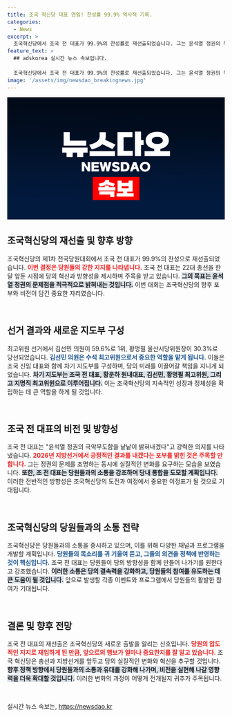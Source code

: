 ```yaml
---
title: 조국 혁신당 대표 연임! 찬성률 99.9% 역사적 기록.
categories:
  - News
excerpt: >
  조국혁신당에서 조국 전 대표가 99.9%의 찬성률로 재선출되었습니다. 그는 윤석열 정권의 독재를 폭로하고 지방선거에서 성과를 다짐하며 새로운 비전을 제시했습니다. 클릭해 더 자세한 소식을 알아보세요!
feature_text: >
  ## adskorea 실시간 뉴스 속보입니다.

  조국혁신당에서 조국 전 대표가 99.9%의 찬성률로 재선출되었습니다. 그는 윤석열 정권의 독재를 폭로하고 지방선거에서 성과를 다짐하며 새로운 비전을 제시했습니다. 클릭해 더 자세한 소식을 알아보세요!
image: '/assets/img/newsdao_breakingnews.jpg'
---
```


<p><img src="/assets/img/newsdao_breakingnews.jpg" alt="adskorea 속보" /></p>

<h2 data-ke-size="size26">조국혁신당의 재선출 및 향후 방향</h2>

<p data-ke-size="size16">조국혁신당의 제1차 전국당원대회에서 조국 전 대표가 99.9%의 찬성으로 재선출되었습니다. <b><span style="color: #ee2323;">이번 결정은 당원들의 강한 지지를 나타냅니다.</span></b> 조국 전 대표는 22대 총선을 한 달 앞둔 시점에 당의 혁신과 방향성을 제시하며 주목을 받고 있습니다. <b><span style="background-color: #21538527;">그의 목표는 윤석열 정권의 문제점을 적극적으로 밝혀내는 것입니다.</span></b> 이번 대회는 조국혁신당의 향후 포부와 비전이 담긴 중요한 자리였습니다.</p>

<p data-ke-size="size16">&nbsp;</p>

<h2 data-ke-size="size26">선거 결과와 새로운 지도부 구성</h2>

<p data-ke-size="size16">최고위원 선거에서 김선민 의원이 59.6%로 1위, 황명필 울산시당위원장이 30.3%로 당선되었습니다. <b><span style="color: #1a5490;">김선민 의원은 수석 최고위원으로서 중요한 역할을 맡게 됩니다.</span></b> 이들은 조국 신임 대표와 함께 차기 지도부를 구성하며, 당의 미래를 이끌어갈 책임을 지니게 되었습니다. <b><span style="background-color: #21538527;">차기 지도부는 조국 전 대표, 황운하 원내대표, 김선민, 황명필 최고위원, 그리고 지명직 최고위원으로 이루어집니다.</span></b> 이는 조국혁신당의 지속적인 성장과 정체성을 확립하는 데 큰 역할을 하게 될 것입니다.</p>

<p data-ke-size="size16">&nbsp;</p>

<h2 data-ke-size="size26">조국 전 대표의 비전 및 방향성</h2>

<p data-ke-size="size16">조국 전 대표는 "윤석열 정권의 극악무도함을 낱낱이 밝혀내겠다"고 강력한 의지를 나타냈습니다. <b><span style="color: #ee2323;">2026년 지방선거에서 긍정적인 결과를 내겠다는 포부를 밝힌 것은 주목할 만합니다.</span></b> 그는 정권의 문제를 조명하는 동시에 실질적인 변화를 요구하는 모습을 보였습니다. <b><span style="background-color: #21538527;">또한, 조 전 대표는 당원들과의 소통을 강조하며 당내 통합을 도모할 계획입니다.</span></b> 이러한 전반적인 방향성은 조국혁신당의 도전과 여정에서 중요한 이정표가 될 것으로 기대됩니다.</p>

<p data-ke-size="size16">&nbsp;</p>

<h2 data-ke-size="size26">조국혁신당의 당원들과의 소통 전략</h2>

<p data-ke-size="size16">조국혁신당은 당원들과의 소통을 중시하고 있으며, 이를 위해 다양한 채널과 프로그램을 개발할 계획입니다. <b><span style="color: #1a5490;">당원들의 목소리를 귀 기울여 듣고, 그들의 의견을 정책에 반영하는 것이 핵심입니다.</span></b> 조국 전 대표는 당원들이 당의 방향성을 함께 만들어 나가기를 원한다고 강조했습니다. <b><span style="background-color: #21538527;">이러한 소통은 당의 결속력을 강화하고, 당원들의 참여를 유도하는 데 큰 도움이 될 것입니다.</span></b> 앞으로 발생할 각종 이벤트와 프로그램에서 당원들의 활발한 참여가 기대됩니다.</p>

<p data-ke-size="size16">&nbsp;</p>

<h2 data-ke-size="size26">결론 및 향후 전망</h2>

<p data-ke-size="size16">조국 전 대표의 재선출은 조국혁신당의 새로운 출발을 알리는 신호입니다. <b><span style="color: #ee2323;">당원의 압도적인 지지로 재임하게 된 만큼, 앞으로의 행보가 얼마나 중요한지를 잘 알고 있습니다.</span></b> 조국 혁신당은 총선과 지방선거를 앞두고 당의 실질적인 변화와 혁신을 추구할 것입니다. <b><span style="background-color: #21538527;">향후 정책 방향에서 당원들과의 소통과 유대를 강화해 나가며, 비전을 실현해 나갈 영향력을 더욱 확대할 것입니다.</span></b> 이러한 변화의 과정이 어떻게 전개될지 귀추가 주목됩니다.</p>

<p data-ke-size="size16">&nbsp;</p>
실시간 뉴스 속보는, <a href="https://newsdao.kr" rel="dofollow">https://newsdao.kr</a>


